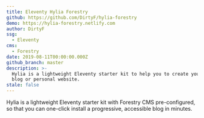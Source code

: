 ```yaml
---
title: Eleventy Hylia Forestry
github: https://github.com/DirtyF/hylia-forestry
demo: https://hylia-forestry.netlify.com
author: DirtyF
ssg:
  - Eleventy
cms:
  - Forestry
date: 2019-08-11T00:00:00.000Z
github_branch: master
description: >-
  Hylia is a lightweight Eleventy starter kit to help you to create your own
  blog or personal website.
stale: false
---
```


Hylia is a lightweight Eleventy starter kit with Forestry CMS pre-configured, so that you can one-click install a progressive, accessible blog in minutes.
